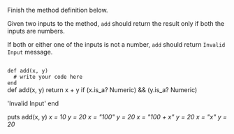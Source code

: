 Finish the method definition below.

Given two inputs to the method, `add` should return the result only if both the inputs are numbers.

If both or either one of the inputs is not a number, `add` should return `Invalid Input` message.

<Editor lang="ruby" type="exercise" testMode="multipleInput">
<code>
def add(x, y)
  # write your code here
end
</code>

<solution>
def add(x, y)
  return x + y if (x.is_a? Numeric) && (y.is_a? Numeric)

  'Invalid Input'
end
</solution>

<testcases>
<caller>
puts add(x, y)
</caller>
<testcase>
<i>
x = 10
y = 20
</i>
</testcase>
<testcase>
<i>
x = "100"
y = 20
</i>
</testcase>
<testcase>
<i>
x = "100 + x"
y = 20
</i>
</testcase>
<testcase>
<i>
x = "x"
y = 20
</i>
</testcase>
</testcases>
</Editor>